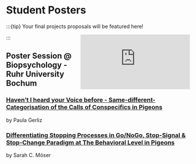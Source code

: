 # Student Posters

:::{tip} Your final projects proposals will be featured here! 
<iframe src="https://giphy.com/embed/s2qXK8wAvkHTO" width="300" frameBorder="0" class="giphy-embed" align="right"></iframe>
:::

## Poster Session @ Biopsychology - Ruhr University Bochum

### [Haven’t I heard your Voice before - Same-different-Categorisation of the Calls of Conspecifics in Pigeons](Poster1.md)
by Paula Gerliz

### [Differentiating Stopping Processes in Go/NoGo, Stop-Signal & Stop-Change Paradigm at The Behavioral Level in Pigeons](Poster2.md)
by Sarah C. Möser